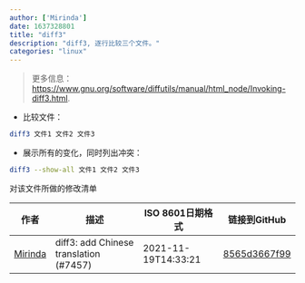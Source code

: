 ```yaml
---
author: ['Mirinda']
date: 1637328801
title: "diff3"
description: "diff3, 逐行比较三个文件。"
categories: "linux"
---
```

> 更多信息：<https://www.gnu.org/software/diffutils/manual/html_node/Invoking-diff3.html>.

- 比较文件：

```bash
diff3 文件1 文件2 文件3
```

- 展示所有的变化，同时列出冲突：

```bash
diff3 --show-all 文件1 文件2 文件3
```
对该文件所做的修改清单


作者 | 描述 | ISO 8601日期格式 | 链接到GitHub
------|-----|-----|-----
[Mirinda](mailto:40844183+mirinda123@users.noreply.github.com) | diff3: add Chinese translation (#7457) | 2021-11-19T14:33:21 | [8565d3667f99](https://github.com/tldr-pages/tldr/commit/8565d3667f9929cd4c994d7ee260db86973f60fa)

